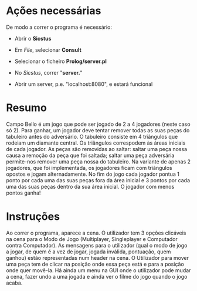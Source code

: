 # Ações necessárias

De modo a correr o programa é necessário:

 * Abrir o **Sicstus**
 
 * Em *File*, selecionar **Consult**
 
 * Selecionar o ficheiro **Prolog/server.pl**
 
 * No *Sicstus*, correr "**server.**"
 
 * Abrir um server, p.e. "localhost:8080", e estará funcional
 

# Resumo

Campo Bello é um jogo que pode ser jogado de 2 a 4 jogadores (neste caso só 2).
Para ganhar, um jogador deve tentar remover todas as suas peças do tabuleiro antes do adversário. O tabuleiro consiste em 4 triângulos que rodeiam um diamante central. Os triângulos correspodem às áreas iniciais de cada jogador. As peças são removidas ao saltar: saltar uma peça nossa causa a remoção da peça que foi saltada; saltar uma peça adversária permite-nos remover uma peça nossa do tabuleiro.
Na variante de apenas 2 jogadores, que foi implementada, os jogadores ficam com triângulos opostos e jogam alternadamente. No fim do jogo cada jogador pontua 1 ponto por cada uma das suas peças fora da área inicial e 3 pontos por cada uma das suas peças dentro da sua área inicial. O jogador com menos pontos ganha!

# Instruções

Ao correr o programa, aparece a cena. O utilizador tem 3 opções clicáveis na cena para o Modo de Jogo (Multiplayer, Singleplayer e Computador contra Computador). As mensagens para o utilizador (qual o modo de jogo a jogar, de quem é a vez de jogar, jogada inválida, pontuação, quem ganhou) estão representadas num header na cena. O Utilizador para mover uma peça tem de clicar na posição onde essa peça está e para a posição onde quer movê-la. Há ainda um menu na GUI onde o utilizador pode mudar a cena, fazer undo a uma jogada e ainda ver o filme do jogo quando o jogo acaba.
